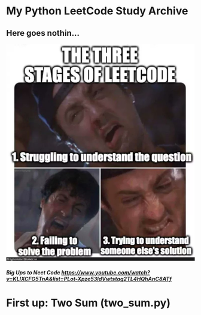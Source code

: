# My Python LeetCode Study Archive
## Here goes nothin...

![soEleet](soEleet.jpg)

##### Big Ups to Neet Code https://www.youtube.com/watch?v=KLlXCFG5TnA&list=PLot-Xpze53ldVwtstag2TL4HQhAnC8ATf

# First up: Two Sum (two_sum.py)

